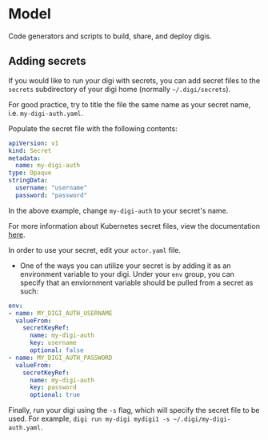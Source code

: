 # Model
Code generators and scripts to build, share, and deploy digis.

## Adding secrets
If you would like to run your digi with secrets, you can add secret files to the `secrets` subdirectory of your digi home (normally `~/.digi/secrets`).

For good practice, try to title the file the same name as your secret name, i.e. `my-digi-auth.yaml`.

Populate the secret file with the following contents:

```yaml
apiVersion: v1
kind: Secret
metadata:
  name: my-digi-auth
type: Opaque
stringData:
  username: "username"
  password: "password"
```

In the above example, change `my-digi-auth` to your secret's name.

For more information about Kubernetes secret files, view the documentation [here](https://kubernetes.io/docs/tasks/configmap-secret/managing-secret-using-config-file/).

In order to use your secret, edit your `actor.yaml` file.

- One of the ways you can utilize your secret is by adding it as an environment variable to your digi. Under your `env` group, you can specify that an enviornment variable should be pulled from a secret as such:

```yaml
env:
- name: MY_DIGI_AUTH_USERNAME
  valueFrom:
    secretKeyRef:
      name: my-digi-auth
      key: username
      optional: false
- name: MY_DIGI_AUTH_PASSWORD
  valueFrom:
    secretKeyRef:
      name: my-digi-auth
      key: password
      optional: true
```

Finally, run your digi using the `-s` flag, which will specify the secret file to be used. For example, `digi run my-digi mydigi1 -s ~/.digi/my-digi-auth.yaml`.
